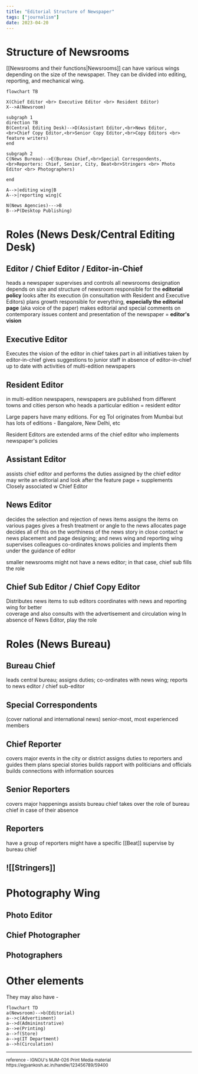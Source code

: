 ```yaml
---
title: "Editorial Structure of Newspaper"
tags: ["journalism"]
date: 2023-04-20
---
```


# Structure of Newsrooms 
[[Newsrooms and their functions|Newsrooms]] can have various wings depending on the size of the newspaper. They can be divided into editing, reporting, and mechanical wing.

```mermaid
flowchart TB

X(Chief Editor <br> Executive Editor <br> Resident Editor)
X-->A(Newsroom)

subgraph 1
direction TB
B(Central Editing Desk)-->D(Assistant Editor,<br>News Editor, <br>Chief Copy Editor,<br>Senior Copy Editor,<br>Copy Editors <br> feature writers)
end

subgraph 2
C(News Bureau)-->E(Bureau Chief,<br>Special Correspondents,<br>Reporters: Chief, Senior, City, Beat<br>Stringers <br> Photo Editor <br> Photographers)

end

A-->|editing wing|B
A-->|reporting wing|C

N(News Agencies)--->B
B-->P(Desktop Publishing)

```
# Roles (News Desk/Central Editing Desk)
## Editor / Chief Editor / Editor-in-Chief
heads a newspaper
supervises and controls all newsrooms
designation depends on size and structure of newsroom
responsible for the **editorial policy**
looks after its execution (in consultation with Resident and Executive Editors)
plans growth
responsible for everything, **especially the editorial page** (aka voice of the paper)
makes editorial and special comments on contemporary issues
content and presentation of the newspaper = **editor's vision**

## Executive Editor
Executes the vision of the editor in chief
takes part in all initiatives taken by editor-in-chief 
gives suggestions to junior staff in absence of editor-in-chief
up to date with activities of multi-edition newspapers 

## Resident Editor
in multi-edition newspapers, newspapers are published from different towns and cities 
person who heads a particular edition = resident editor

Large papers have many editions. For eg ToI originates from Mumbai but has lots of editions - Bangalore, New Delhi, etc

Resident Editors are extended arms of the chief editor who implements newspaper's policies


## Assistant Editor
assists chief editor and performs the duties assigned by the chief editor
may write an editorial and look after the feature page + supplements
Closely associated w Chief Editor

## News Editor
decides the selection and rejection of news items
assigns the items on various pages
gives a fresh treatment or angle to the news
allocates page 
decides all of this on the worthiness of the news story
in close contact w news placement and page designing; and news wing and reporting wing
supervises colleagues
co-ordinates 
knows policies and implents them under the guidance of editor

smaller newsrooms might not have a news editor; in that case, chief sub fills the role 

## Chief Sub Editor / Chief Copy Editor
Distributes news items to sub editors 
coordinates with news and reporting wing for better  
coverage and also consults with the advertisement and circulation wing
In absence of News Editor, play the role 




# Roles (News Bureau)
## Bureau Chief 
leads central bureau; 
assigns duties;
co-ordinates with news wing; 
reports to news editor / chief sub-editor

## Special Correspondents 
(cover national and international news)
senior-most, most experienced members

## Chief Reporter 
covers major events in the city or district 
assigns duties to reporters and guides them
plans special stories
builds rapport with politicians and officials
builds connections with information sources

## Senior Reporters
covers major happenings
assists bureau chief
takes over the role of bureau chief in case of their absence 

## Reporters
have a group of reporters 
might have a specific [[Beat]]
supervise by bureau chief 

## ![[Stringers]]
# Photography Wing
## Photo Editor
## Chief Photographer
## Photographers

# Other elements
 They may also have - 
```mermaid
flowchart TD
a(Newsroom)-->b(Editorial)
a-->c(Advertisment)
a-->d(Admininstrative)
a-->e(Printing)
a-->f(Store)
a-->g(IT Department)
a-->h(Circulation)
```

---
<sub>
reference - 
IGNOU's MJM-026 Print Media material
https://egyankosh.ac.in/handle/123456789/59400
</sub>
